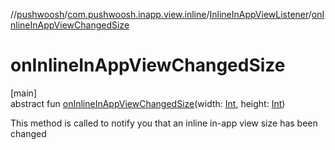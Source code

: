 //[pushwoosh](../../../index.md)/[com.pushwoosh.inapp.view.inline](../index.md)/[InlineInAppViewListener](index.md)/[onInlineInAppViewChangedSize](on-inline-in-app-view-changed-size.md)

# onInlineInAppViewChangedSize

[main]\
abstract fun [onInlineInAppViewChangedSize](on-inline-in-app-view-changed-size.md)(width: [Int](https://kotlinlang.org/api/latest/jvm/stdlib/kotlin-stdlib/kotlin/-int/index.html), height: [Int](https://kotlinlang.org/api/latest/jvm/stdlib/kotlin-stdlib/kotlin/-int/index.html))

This method is called to notify you that an inline in-app view size has been changed
